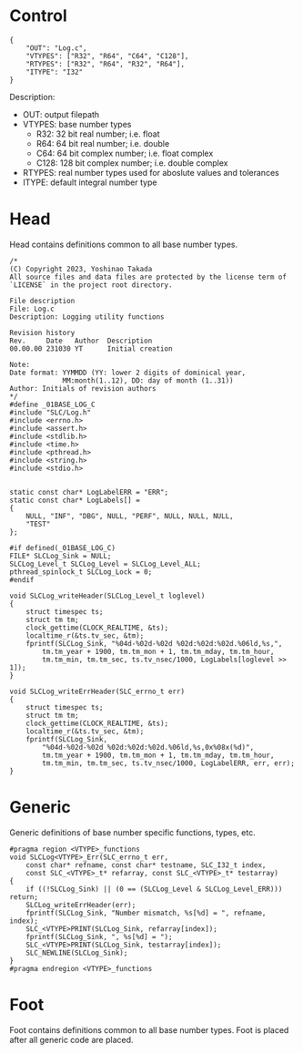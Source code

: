 # Control
```
{
    "OUT": "Log.c",
    "VTYPES": ["R32", "R64", "C64", "C128"],
    "RTYPES": ["R32", "R64", "R32", "R64"],
    "ITYPE": "I32"
}
```
Description:
* OUT: output filepath
* VTYPES: base number types
    - R32: 32 bit real number; i.e. float
    - R64: 64 bit real number; i.e. double
    - C64: 64 bit complex number; i.e. float complex
    - C128: 128 bit complex number; i.e. double complex
* RTYPES: real number types used for aboslute values and tolerances
* ITYPE: default integral number type
# Head
Head contains definitions common to all base number types.
```
/*
(C) Copyright 2023, Yoshinao Takada
All source files and data files are protected by the license term of
`LICENSE` in the project root directory.

File description
File: Log.c
Description: Logging utility functions

Revision history
Rev.     Date   Author  Description
00.00.00 231030 YT      Initial creation

Note:
Date format: YYMMDD (YY: lower 2 digits of dominical year, 
             MM:month(1..12), DD: day of month (1..31))
Author: Initials of revision authors
*/
#define _01BASE_LOG_C
#include "SLC/Log.h"
#include <errno.h>
#include <assert.h>
#include <stdlib.h>
#include <time.h>
#include <pthread.h>
#include <string.h>
#include <stdio.h>


static const char* LogLabelERR = "ERR";
static const char* LogLabels[] =
{
    NULL, "INF", "DBG", NULL, "PERF", NULL, NULL, NULL,
    "TEST"
};

#if defined(_01BASE_LOG_C)
FILE* SLCLog_Sink = NULL;
SLCLog_Level_t SLCLog_Level = SLCLog_Level_ALL;
pthread_spinlock_t SLCLog_Lock = 0;
#endif

void SLCLog_writeHeader(SLCLog_Level_t loglevel)
{
    struct timespec ts;
    struct tm tm;
    clock_gettime(CLOCK_REALTIME, &ts);
    localtime_r(&ts.tv_sec, &tm);
    fprintf(SLCLog_Sink, "%04d-%02d-%02d %02d:%02d:%02d.%06ld,%s,",
        tm.tm_year + 1900, tm.tm_mon + 1, tm.tm_mday, tm.tm_hour,
        tm.tm_min, tm.tm_sec, ts.tv_nsec/1000, LogLabels[loglevel >> 1]);
}

void SLCLog_writeErrHeader(SLC_errno_t err)
{
    struct timespec ts;
    struct tm tm;
    clock_gettime(CLOCK_REALTIME, &ts);
    localtime_r(&ts.tv_sec, &tm);
    fprintf(SLCLog_Sink,
        "%04d-%02d-%02d %02d:%02d:%02d.%06ld,%s,0x%08x(%d)",
        tm.tm_year + 1900, tm.tm_mon + 1, tm.tm_mday, tm.tm_hour,
        tm.tm_min, tm.tm_sec, ts.tv_nsec/1000, LogLabelERR, err, err);
}
```
# Generic
Generic definitions of base number specific functions, types, etc.
```
#pragma region <VTYPE>_functions
void SLCLog<VTYPE>_Err(SLC_errno_t err,
    const char* refname, const char* testname, SLC_I32_t index,
    const SLC_<VTYPE>_t* refarray, const SLC_<VTYPE>_t* testarray)
{
    if ((!SLCLog_Sink) || (0 == (SLCLog_Level & SLCLog_Level_ERR))) return;
    SLCLog_writeErrHeader(err);
    fprintf(SLCLog_Sink, "Number mismatch, %s[%d] = ", refname, index);
    SLC_<VTYPE>PRINT(SLCLog_Sink, refarray[index]);
    fprintf(SLCLog_Sink, ", %s[%d] = ");
    SLC_<VTYPE>PRINT(SLCLog_Sink, testarray[index]);
    SLC_NEWLINE(SLCLog_Sink);
}
#pragma endregion <VTYPE>_functions
```
# Foot
Foot contains definitions common to all base number types.
Foot is placed after all generic code are placed.
```
```
